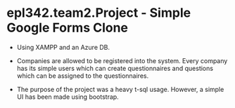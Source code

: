 # epl342.team2.Project - Simple Google Forms Clone

* Using XAMPP and an Azure DB.

* Companies are allowed to be registered into the system. Every company has its simple users which can create questionnaires and questions which can be assigned to the questionnaires.

* The purpose of the project was a heavy t-sql usage. However, a simple UI has been made using bootstrap. 
